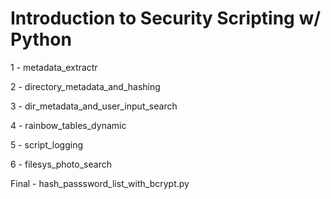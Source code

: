 # Introduction to Security Scripting w/ Python

1 - metadata_extractr

2 - directory_metadata_and_hashing

3 - dir_metadata_and_user_input_search

4 - rainbow_tables_dynamic

5 - script_logging

6 - filesys_photo_search

Final - hash_passsword_list_with_bcrypt.py


